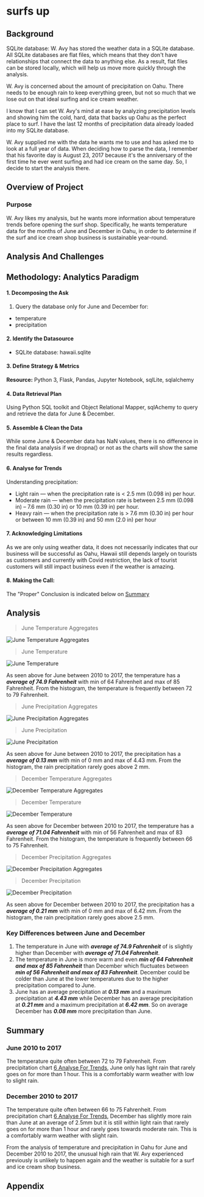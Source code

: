 # surfs up

## Background


SQLite database: W. Avy has stored the weather data in a SQLite database. All SQLite databases are flat files, which means that they don't have relationships that connect the data to anything else. As a result, flat files can be stored locally, which will help us move more quickly through the analysis.

W. Avy is concerned about the amount of precipitation on Oahu. There needs to be enough rain to keep everything green, but not so much that we lose out on that ideal surfing and ice cream weather.

I know that I can set W. Avy's mind at ease by analyzing precipitation levels and showing him the cold, hard, data that backs up Oahu as the perfect place to surf. I have the last 12 months of precipitation data already loaded into my SQLite database.

W. Avy supplied me with the data he wants me to use and has asked me to look at a full year of data. When deciding how to parse the data, I remember that his favorite day is August 23, 2017 because it's the anniversary of the first time he ever went surfing and had ice cream on the same day. So, I decide to start the analysis there.

## Overview of Project
### Purpose

W. Avy likes my analysis, but he wants more information about temperature trends before opening the surf shop. Specifically, he wants temperature data for the months of June and December in Oahu, in order to determine if the surf and ice cream shop business is sustainable year-round.

## Analysis And Challenges

## Methodology: Analytics Paradigm

#### 1. Decomposing the Ask
1. Query the database only for June and December for:
* temperature
* precipitation

#### 2. Identify the Datasource
* SQLite database: hawaii.sqlite

#### 3. Define Strategy & Metrics
**Resource:** Python 3, Flask, Pandas, Jupyter Notebook, sqlLite, sqlalchemy

#### 4. Data Retrieval Plan
Using Python SQL toolkit and Object Relational Mapper, sqlAchemy to query and retrieve the data for June & December.

#### 5. Assemble & Clean the Data
While some June & December data has NaN values, there is no difference in the final data analysis if we dropna() or not as the charts will show the same results regardless.

#### 6. Analyse for Trends

Understanding precipitation:

* Light rain — when the precipitation rate is < 2.5 mm (0.098 in) per hour.
* Moderate rain — when the precipitation rate is between 2.5 mm (0.098 in) – 7.6 mm (0.30 in) or 10 mm (0.39 in) per hour.
* Heavy rain — when the precipitation rate is > 7.6 mm (0.30 in) per hour or between 10 mm (0.39 in) and 50 mm (2.0 in) per hour

#### 7. Acknowledging Limitations
As we are only using weather data, it does not necessarily indicates that our business will be successful as Oahu, Hawaii still depends largely on tourists as customers and currently with Covid restriction, the lack of tourist customers will still impact business even if the weather is amazing.  

#### 8. Making the Call:
The "Proper" Conclusion is indicated below on [Summary](#summary)

## Analysis

>June Temperature Aggregates

![June Temperature Aggregates](resources/junetempdesc.png)

>June Temperature

![June Temperature](resources/junetemp.png)

As seen above for June between 2010 to 2017, the temperature has a _**average of 74.9 Fahrenheit**_ with  min of 64 Fahrenheit and max of 85 Fahrenheit. From the histogram, the temperature is frequently between 72 to 79 Fahrenheit.

>June Precipitation Aggregates

![June Precipitation Aggregates](resources/juneprcpdesc.png)

>June Precipitation

![June Precipitation](resources/juneprcp.png)

As seen above for June between 2010 to 2017, the precipitation has a _**average of 0.13 mm**_ with  min of 0 mm and max of 4.43 mm. From the histogram, the rain precipitation rarely goes above 2 mm.

>December Temperature Aggregates

![December Temperature Aggregates](resources/dectempdesc.png)

>December Temperature

![December Temperature](resources/dectemp.png)

As seen above for December between 2010 to 2017, the temperature has a _**average of 71.04 Fahrenheit**_ with  min of 56 Fahrenheit and max of 83 Fahrenheit. From the histogram, the temperature is frequently between 66 to 75 Fahrenheit.

>December Precipitation Aggregates

![December Precipitation Aggregates](resources/decprcpdesc.png)

>December Precipitation

![December Precipitation](resources/decprcp.png)

As seen above for December between 2010 to 2017, the precipitation has a _**average of 0.21 mm**_ with  min of 0 mm and max of 6.42 mm. From the histogram, the rain precipitation rarely goes above 2.5 mm.

### Key Differences between June and December
1. The temperature in June with _**average of 74.9 Fahrenheit**_ of is slightly higher than December with _**average of 71.04 Fahrenheit**_.
2. The temperature in June is more warm and even _**min of 64 Fahrenheit and max of 85 Fahrenheit**_ than December which fluctuates between _**min of 56 Fahrenheit and max of 83 Fahrenheit**_. December could be colder than June at the lower temperatures due to the higher precipitation compared to June.
3. June has an average precipitation at _**0.13 mm**_ and a maximum precipitation at _**4.43 mm**_ while December has an average precipitation at _**0.21 mm**_ and a maximum precipitation at _**6.42 mm**_. So on average December has _**0.08 mm**_ more precipitation than June. 

## Summary

### June 2010 to 2017
The temperature quite often between 72 to 79 Fahrenheit.
From precipitation chart [6 Analyse For Trends](#6-analyse-for-trends), June only has light rain that rarely goes on for more than 1 hour.
This is a comfortably warm weather with low to slight rain.

### December 2010 to 2017
The temperature quite often between 66 to 75 Fahrenheit.
From precipitation chart [6 Analyse For Trends](#6-analyse-for-trends), December has slightly more rain than June at an average of 2.5mm  but it is still within light rain that rarely goes on for more than 1 hour and rarely goes towards moderate rain.
This is a comfortably warm weather with slight rain.

From the analysis of temperature and precipitation in Oahu for June and December 2010 to 2017, the unusual high rain that W. Avy experienced previously is unlikely to happen again and the weather is suitable for a surf and ice cream shop business.

## Appendix
